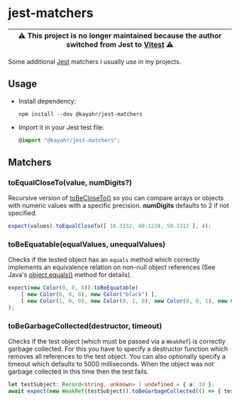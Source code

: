 jest-matchers
=============

| :warning: This project is no longer maintained because the author switched from Jest to [Vitest](https://vitest.dev/) :warning: |
| ------------------------------------------------------------------------------------------------------------------------------- |

Some additional [Jest] matchers I usually use in my projects.


Usage
-----

* Install dependency:

    ```
    npm install --dev @kayahr/jest-matchers
    ```

* Import it in your Jest test file:

    ```typescript
    @import "@kayahr/jest-matchers";
    ```


Matchers
--------

### toEqualCloseTo(value, numDigits?)

Recursive version of [toBeCloseTo()] so you can compare arrays or objects with numeric values with a
specific precision. **numDigits** defaults to 2 if not specified.

```typescript
expect(values).toEqualCloseTo([ 10.3132, 40.1224, 50.1311 ], 4);
```

### toBeEquatable(equalValues, unequalValues)

Checks if the tested object has an `equals` method which correctly implements an equivalence relation on non-null object references (See Java's [object.equals()] method for details).

```typescript
expect(new Color(0, 0, 0)).toBeEquatable(
    [ new Color(0, 0, 0), new Color("black") ],
    [ new Color(1, 0, 0), new Color(0, 1, 0), new Color(0, 0, 1), new Color("white") ]
);
```

### toBeGarbageCollected(destructor, timeout)

Checks if the test object (which must be passed via a `WeakRef`) is correctly garbage collected. For this you have to specify a destructor function which
removes all references to the test object. You can also optionally specify a timeout which defaults to 5000 milliseconds. When the object was not garbage
collected in this time then the test fails.

```typescript
let testSubject: Record<string, unknown> | undefined = { a: 34 };
await expect(new WeakRef(testSubject)).toBeGarbageCollected(() => { testSubject = undefined; });
```

[Jest]: https://jestjs.io/
[toBeCloseTo()]: https://jestjs.io/docs/en/expect#tobeclosetonumber-numdigits
[object.equals()]: https://docs.oracle.com/en/java/javase/14/docs/api/java.base/java/lang/Object.html#equals(java.lang.Object)

